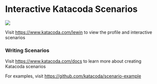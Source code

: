 # Interactive Katacoda Scenarios

[![](http://shields.katacoda.com/katacoda/lewin/count.svg)](https://www.katacoda.com/lewin "Get your profile on Katacoda.com")

Visit https://www.katacoda.com/lewin to view the profile and interactive scenarios

### Writing Scenarios
Visit https://www.katacoda.com/docs to learn more about creating Katacoda scenarios

For examples, visit https://github.com/katacoda/scenario-example
